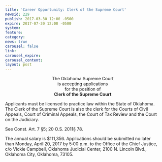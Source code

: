```yaml
---
title: 'Career Opportunity: Clerk of the Supreme Court'
newsid: 229
publish: 2017-03-30 12:00 -0500
expire: 2017-07-30 12:00 -0500
system: 
feature: 
category: 
news: true
carousel: false
link: 
carousel_expire: 
carousel_content: 
layout: post
---
```

<p style="text-align: center;">The Oklahoma Supreme Court<br>
is accepting applications<br>
for the position of<br>
<strong>Clerk of the Supreme Court</strong></p>
<p>Applicants must be licensed to practice law within the State of Oklahoma.
The Clerk of the Supreme Court is also the clerk for the Courts of
Civil Appeals, Court of Criminal Appeals, the Court of Tax Review and
the Court on the Judiciary.</p>
<p>See Const. Art. 7 §5; 20 O.S. 2011§ 78.</p>
<p>The annual salary is $111,356. Applications should be submitted no later
than Monday, April 20, 2017 by 5:00 p.m. to the Office of the Chief
Justice, c/o Vickie Campbell, Oklahoma Judicial Center, 2100 N. Lincoln
Blvd., Oklahoma City, Oklahoma, 73105.</p>